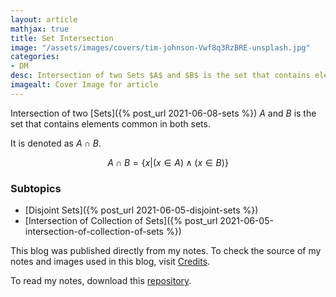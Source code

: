 ```yaml
---
layout: article
mathjax: true
title: Set Intersection
image: "/assets/images/covers/tim-johnson-Vwf8q3RzBRE-unsplash.jpg"
categories:
- DM
desc: Intersection of two Sets $A$ and $B$ is the set that contains elements common in both sets. 
imagealt: Cover Image for article
---
```


Intersection of two [Sets]({% post_url 2021-06-08-sets %}) $A$ and $B$ is the set that contains elements common in both sets.




















































































































































































































































































































































































































It is denoted as $A \cap B$.





















































































































































































































































































































































































































$$A \cap B = \{ x | (x \in A) \wedge (x \in B)\}$$





















































































































































































































































































































































































































### Subtopics
- [Disjoint Sets]({% post_url 2021-06-05-disjoint-sets %})
- [Intersection of Collection of Sets]({% post_url 2021-06-05-intersection-of-collection-of-sets %})

This blog was published directly from my notes.
To check the source of my notes and images used in this blog, visit <a href="/credits.html" target="_blank">Credits</a>.

To read my notes, download this <a href="https://github.com/bovem/CS" target="blank">repository</a>.